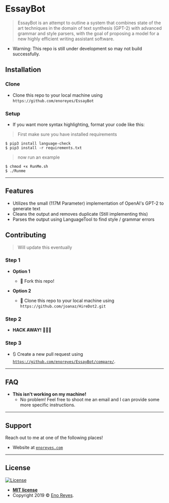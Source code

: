 

# EssayBot

> EssayBot is an attempt to outline a system that combines state of the art techniques in the domain of text synthesis (GPT-2) with advanced grammar and style parsers, with the goal of proposing a model for a new highly efficient writing assistant software.

- Warning: This repo is still under development so may not build successfully.

## Installation

### Clone

- Clone this repo to your local machine using `https://github.com/enoreyes/EssayBot`

### Setup

- If you want more syntax highlighting, format your code like this:

> First make sure you have installed requirements

```shell
$ pip3 install language-check
$ pip3 install -r requirements.txt
```

> now run an example

```shell
$ chmod +x RunMe.sh
$ ./Runme
```

---

## Features
- Utilizes the small (117M Parameter) implementation of OpenAI's GPT-2 to generate text
- Cleans the output and removes duplicate (Still implementing this)
- Parses the output using LanguageTool to find style / grammar errors

## Contributing

> Will update this eventually

### Step 1

- **Option 1**
    - 🍴 Fork this repo!

- **Option 2**
    - 👯 Clone this repo to your local machine using `https://github.com/joanaz/HireDot2.git`

### Step 2

- **HACK AWAY!** 🔨🔨🔨

### Step 3

- 🔃 Create a new pull request using <a href="https://github.com/enoreyes/EssayBot/compare/" target="_blank">`https://github.com/enoreyes/EssayBot/compare/`</a>.

---

## FAQ

- **This isn't working on my machine!**
    - No problem! Feel free to shoot me an email and I can provide some more specific instructions.

---

## Support

Reach out to me at one of the following places!

- Website at <a href="http://enoreyes.com" target="_blank">`enoreyes.com`</a>

---

## License

[![License](http://img.shields.io/:license-mit-blue.svg?style=flat-square)](http://badges.mit-license.org)

- **[MIT license](http://opensource.org/licenses/mit-license.php)**
- Copyright 2019 © <a href="http://enoreyes.com" target="_blank">Eno Reyes</a>.
